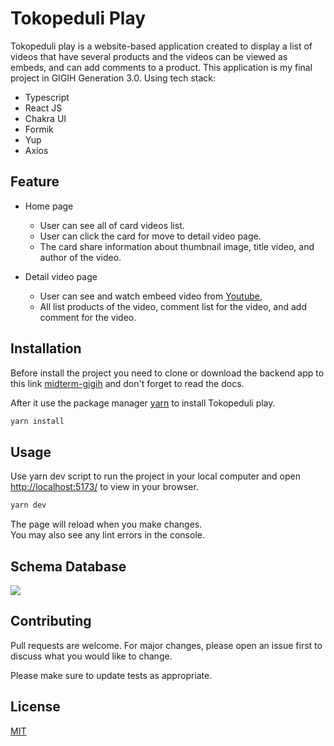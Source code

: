 # Tokopeduli Play

Tokopeduli play is a website-based application created to display a list of videos that have several products and the videos can be viewed as embeds, and can add comments to a product. This application is my final project in GIGIH Generation 3.0. Using tech stack:

- Typescript
- React JS
- Chakra UI
- Formik
- Yup
- Axios

## Feature

- Home page

  - User can see all of card videos list.
  - User can click the card for move to detail video page.
  - The card share information about thumbnail image, title video, and author of the video.

- Detail video page
  - User can see and watch embeed video from [Youtube](https://youtube.com),
  - All list products of the video, comment list for the video, and add comment for the video.

## Installation

Before install the project you need to clone or download the backend app to this link [midterm-gigih](https://github.com/yahoogm/BE-Midterm-Gigih) and don't forget to read the docs.

After it use the package manager [yarn](https://yarnpkg.com/) to install Tokopeduli play.

```bash
yarn install
```

## Usage

Use yarn dev script to run the project in your local computer and open [http://localhost:5173/](http://localhost:5173/) to view in your browser.

```bash
yarn dev

```

The page will reload when you make changes.\
You may also see any lint errors in the console.

## Schema Database

<img src="https://github.com/yahoogm/Midterm-Project-Gigih/assets/100346233/6122f49a-91e7-46b9-9cb5-3210878956d0"/>

## Contributing

Pull requests are welcome. For major changes, please open an issue first
to discuss what you would like to change.

Please make sure to update tests as appropriate.

## License

[MIT](https://choosealicense.com/licenses/mit/)
